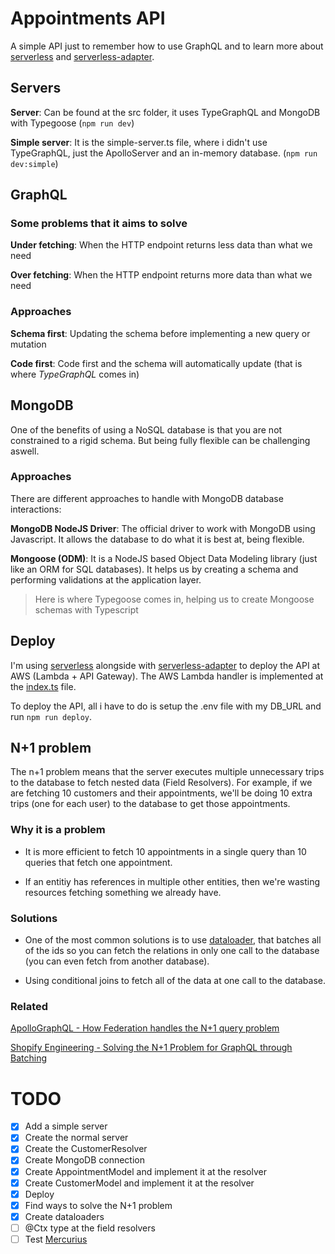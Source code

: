 # Appointments API

A simple API just to remember how to use GraphQL and to learn more about [serverless](https://www.serverless.com/) and [serverless-adapter](https://serverless-adapter.viniciusl.com.br/).

## Servers

**Server**: Can be found at the src folder, it uses TypeGraphQL and MongoDB with Typegoose (`npm run dev`)

**Simple server**: It is the simple-server.ts file, where i didn't use TypeGraphQL, just the ApolloServer and an in-memory database. (`npm run dev:simple`)

## GraphQL

### Some problems that it aims to solve

**Under fetching**: When the HTTP endpoint returns less data than what we need

**Over fetching**: When the HTTP endpoint returns more data than what we need

### Approaches

**Schema first**: Updating the schema before implementing a new query or mutation

**Code first**: Code first and the schema will automatically update (that is where *TypeGraphQL* comes in)

## MongoDB

One of the benefits of using a NoSQL database is that you are not constrained to a rigid schema. But being fully flexible can be challenging aswell.

### Approaches

There are different approaches to handle with MongoDB database interactions:

**MongoDB NodeJS Driver**: The official driver to work with MongoDB using Javascript. It allows the database to do what it is best at, being flexible.

**Mongoose (ODM)**: It is a NodeJS based Object Data Modeling library (just like an ORM for SQL databases). It helps us by creating a schema and performing validations at the application layer.

> Here is where Typegoose comes in, helping us to create Mongoose schemas with Typescript

## Deploy

I'm using [serverless](https://www.serverless.com/) alongside with [serverless-adapter](https://serverless-adapter.viniciusl.com.br/) to deploy the API at AWS (Lambda + API Gateway). The AWS Lambda handler is implemented at the [index.ts](src/index.ts) file.

To deploy the API, all i have to do is setup the .env file with my DB_URL and run `npm run deploy`.

## N+1 problem

The n+1 problem means that the server executes multiple unnecessary trips to the database to fetch nested data (Field Resolvers). For example, if we are fetching 10 customers and their appointments, we'll be doing 10 extra trips (one for each user) to the database to get those appointments.

### Why it is a problem

- It is more efficient to fetch 10 appointments in a single query than 10 queries that fetch one appointment.

- If an entitiy has references in multiple other entities, then we're wasting resources fetching something we already have.

### Solutions

- One of the most common solutions is to use [dataloader](https://github.com/graphql/dataloader), that batches all of the ids so you can fetch the relations in only one call to the database (you can even fetch from another database).

- Using conditional joins to fetch all of the data at one call to the database.

### Related

[ApolloGraphQL - How Federation handles the N+1 query problem](https://www.apollographql.com/docs/technotes/TN0019-federation-n-plus-1/)

[Shopify Engineering - Solving the N+1 Problem for GraphQL through Batching](https://shopify.engineering/solving-the-n-1-problem-for-graphql-through-batching#:~:text=The%20n%2B1%20problem%20means,the%20address%20for%20N%20authors.)

# TODO
- [x] Add a simple server
- [x] Create the normal server
- [x] Create the CustomerResolver
- [x] Create MongoDB connection
- [x] Create AppointmentModel and implement it at the resolver
- [x] Create CustomerModel and implement it at the resolver
- [x] Deploy
- [x] Find ways to solve the N+1 problem
- [x] Create dataloaders
- [ ] @Ctx type at the field resolvers
- [ ] Test [Mercurius](https://mercurius.dev/)
